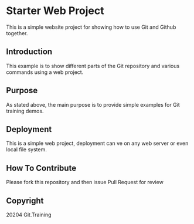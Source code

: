 # Starter Web Project


This is a simple website project for showing how to use Git and Github together.

## Introduction

This example is to show different parts of the Git repository and various commands using a web project.

## Purpose

As stated above, the main purpose is to provide simple examples for Git training demos.

## Deployment 
This is a simple web project, deployment can ve on any web server or even local file system.

## How To Contribute

Please fork this repository and then issue Pull Request for review
## Copyright

20204 Git.Training
